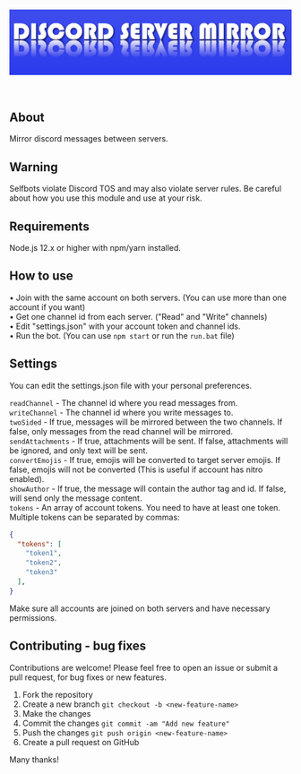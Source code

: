 <div align="center">
  <br />
  <p>
    <img src="./logo.png" width="800" alt="discord-server-mirror" />
  </p>
  <br />
</div>

## About
Mirror discord messages between servers.

## Warning
Selfbots violate Discord TOS and may also violate server rules. Be careful about how you use this module and use at your risk.

## Requirements
Node.js 12.x or higher with npm/yarn installed.

## How to use
• Join with the same account on both servers. (You can use more than one account if you want)  
• Get one channel id from each server. ("Read" and "Write" channels)  
• Edit "settings.json" with your account token and channel ids.  
• Run the bot. (You can use `npm start` or run the `run.bat` file)  

## Settings
You can edit the settings.json file with your personal preferences.

`readChannel` - The channel id where you read messages from.  
`writeChannel` - The channel id where you write messages to.  
`twoSided` - If true, messages will be mirrored between the two channels. If false, only messages from the read channel will be mirrored.  
`sendAttachments` - If true, attachments will be sent. If false, attachments will be ignored, and only text will be sent.  
`convertEmojis` - If true, emojis will be converted to target server emojis. If false, emojis will not be converted (This is useful if account has nitro enabled).  
`showAuthor` - If true, the message will contain the author tag and id. If false, will send only the message content.  
`tokens` - An array of account tokens. You need to have at least one token.  
Multiple tokens can be separated by commas:
```json
{
  "tokens": [
    "token1",
    "token2",
    "token3"
  ],
}
```

Make sure all accounts are joined on both servers and have necessary permissions.

## Contributing - bug fixes
Contributions are welcome! Please feel free to open an issue or submit a pull request, for bug fixes or new features.

1. Fork the repository
2. Create a new branch `git checkout -b <new-feature-name>`
3. Make the changes
4. Commit the changes `git commit -am "Add new feature"`
5. Push the changes `git push origin <new-feature-name>`
6. Create a pull request on GitHub

Many thanks!
